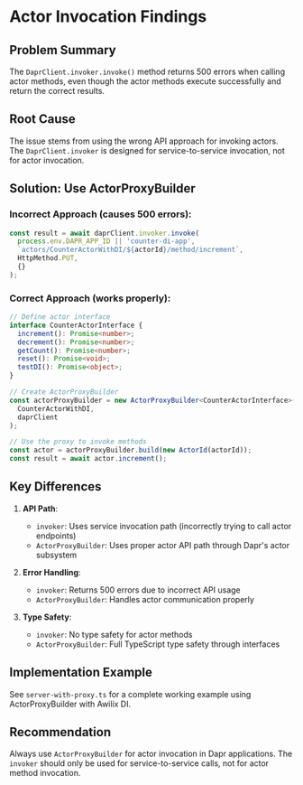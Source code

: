 # Actor Invocation Findings

## Problem Summary
The `DaprClient.invoker.invoke()` method returns 500 errors when calling actor methods, even though the actor methods execute successfully and return the correct results.

## Root Cause
The issue stems from using the wrong API approach for invoking actors. The `DaprClient.invoker` is designed for service-to-service invocation, not for actor invocation.

## Solution: Use ActorProxyBuilder

### Incorrect Approach (causes 500 errors):
```typescript
const result = await daprClient.invoker.invoke(
  process.env.DAPR_APP_ID || 'counter-di-app',
  `actors/CounterActorWithDI/${actorId}/method/increment`,
  HttpMethod.PUT,
  {}
);
```

### Correct Approach (works properly):
```typescript
// Define actor interface
interface CounterActorInterface {
  increment(): Promise<number>;
  decrement(): Promise<number>;
  getCount(): Promise<number>;
  reset(): Promise<void>;
  testDI(): Promise<object>;
}

// Create ActorProxyBuilder
const actorProxyBuilder = new ActorProxyBuilder<CounterActorInterface>(
  CounterActorWithDI, 
  daprClient
);

// Use the proxy to invoke methods
const actor = actorProxyBuilder.build(new ActorId(actorId));
const result = await actor.increment();
```

## Key Differences

1. **API Path**: 
   - `invoker`: Uses service invocation path (incorrectly trying to call actor endpoints)
   - `ActorProxyBuilder`: Uses proper actor API path through Dapr's actor subsystem

2. **Error Handling**:
   - `invoker`: Returns 500 errors due to incorrect API usage
   - `ActorProxyBuilder`: Handles actor communication properly

3. **Type Safety**:
   - `invoker`: No type safety for actor methods
   - `ActorProxyBuilder`: Full TypeScript type safety through interfaces

## Implementation Example

See `server-with-proxy.ts` for a complete working example using ActorProxyBuilder with Awilix DI.

## Recommendation

Always use `ActorProxyBuilder` for actor invocation in Dapr applications. The `invoker` should only be used for service-to-service calls, not for actor method invocation.
